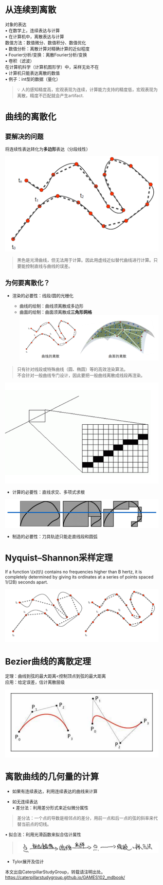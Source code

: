 # 从连续到离散   

对象的表达     
• 在数学上，连续表达与计算      
• 在计算机中，离散表达与计算     
数值方法：数值微分、数值积分、数值优化    
• 数值分析：离散计算对精确计算的近似程度     
• Fourier分析/变换：离散Fourier分析/变换    
• 卷积（滤波）    
在计算机科学（计算机图形学）中，采样无处不在    
• 计算机只能表达离散的数值    
• 例子：int型的数据（量化）    

> &#x1F4A1; 人的感知精度高，宏观表现为连续，计算能力支持的精度低，宏观表现为离散，精度不匹配就会产生artifact.   
# 曲线的离散化   

## 要解决的问题

将连续性表达转化为**多边形**表达（分段线性）    

![](../assets/离散9.png)    

> 黑色是光滑曲线，但无法用于计算。因此用虚线近似替代曲­线进行计算。只要能控制直线与曲线的误差。     


## 为何要离散化？   

* 渲染的必要性：线段/圆的光栅化     

  - 曲线的绘制：曲线须离散成多边形      
  - 曲面的绘制：曲面须离散成**三角形网格**       
![](../assets/表达1.png)   

> 只有针对线段或特殊曲线（圆、椭圆）等的高效渲染算法。     
不会针对一般曲线专门设计，因此要把一般曲线离散成线段再渲染。     

![](../assets/离散10.png)    

* 计算的必要性：直线求交、多项式求根    

![](../assets/离散11.png)    


* 制造的必要性：刀具轨迹只能走直线段和圆弧     

# Nyquist–Shannon采样定理      

If a function \\(x(t)\\) contains no frequencies higher than B hertz, it is completely determined by giving its ordinates at a series of points spaced 1/(2B) seconds apart.      

![](../assets/离散12.png)    


# Bezier曲线的离散定理    

定理：曲线到弦的最大距离<控制顶点到弦的最大距离     
应用：给定误差，估计离散层级     

![](../assets/离散13.png)    

# 离散曲线的几何量的计算     

* 如果有连续表达，利用连续表达的曲线来计算    

* 如无连续表达     
• 差分法：利用差分形式来近似微分属性    
> 差分法：一个点的导数是相邻点的差分，用前一点和后一点的弦的斜率来代替当前点的切线。       

• 拟合法：利用光滑函数来拟合估计属性     
> ![](../RAW/71.1.png)   

* Tylor展开及估计 

本文出自CaterpillarStudyGroup，转载请注明出处。
https://caterpillarstudygroup.github.io/GAMES102_mdbook/


